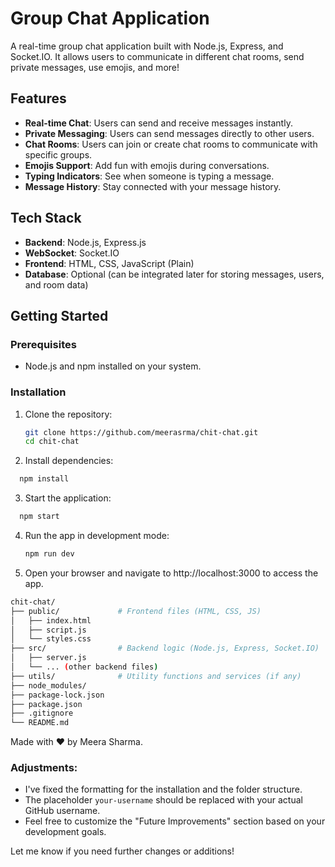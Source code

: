 # Group Chat Application

A real-time group chat application built with Node.js, Express, and Socket.IO. It allows users to communicate in different chat rooms, send private messages, use emojis, and more!

## Features

- **Real-time Chat**: Users can send and receive messages instantly.
- **Private Messaging**: Users can send messages directly to other users.
- **Chat Rooms**: Users can join or create chat rooms to communicate with specific groups.
- **Emojis Support**: Add fun with emojis during conversations.
- **Typing Indicators**: See when someone is typing a message.
- **Message History**: Stay connected with your message history.

## Tech Stack

- **Backend**: Node.js, Express.js
- **WebSocket**: Socket.IO
- **Frontend**: HTML, CSS, JavaScript (Plain)
- **Database**: Optional (can be integrated later for storing messages, users, and room data)

## Getting Started

### Prerequisites

- Node.js and npm installed on your system.

### Installation

1. Clone the repository:

   ```bash
   git clone https://github.com/meerasrma/chit-chat.git
   cd chit-chat
   ```
2. Install dependencies:
 ```bash
   npm install
 ```
3. Start the application:
 ```bash
   npm start
 ```
4. Run the app in development mode:
   ```bash
   npm run dev
   ```
5. Open your browser and navigate to http://localhost:3000 to access the app.
```bash
chit-chat/
├── public/             # Frontend files (HTML, CSS, JS)
│   ├── index.html
│   ├── script.js
│   └── styles.css
├── src/                # Backend logic (Node.js, Express, Socket.IO)
│   ├── server.js
│   └── ... (other backend files)
├── utils/              # Utility functions and services (if any)
├── node_modules/
├── package-lock.json
├── package.json
├── .gitignore
└── README.md
```


Made with ❤️ by Meera Sharma.


### Adjustments:
- I've fixed the formatting for the installation and the folder structure.
- The placeholder `your-username` should be replaced with your actual GitHub username.
- Feel free to customize the "Future Improvements" section based on your development goals.

Let me know if you need further changes or additions!
